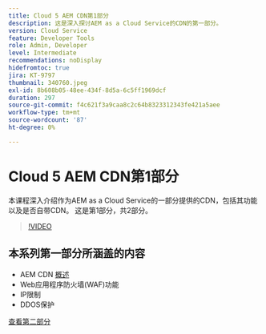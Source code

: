 ```yaml
---
title: Cloud 5 AEM CDN第1部分
description: 这是深入探讨AEM as a Cloud Service的CDN的第一部分。
version: Cloud Service
feature: Developer Tools
role: Admin, Developer
level: Intermediate
recommendations: noDisplay
hidefromtoc: true
jira: KT-9797
thumbnail: 340760.jpeg
exl-id: 8b608b05-48ee-434f-8d5a-6c5ff1969dcf
duration: 297
source-git-commit: f4c621f3a9caa8c2c64b8323312343fe421a5aee
workflow-type: tm+mt
source-wordcount: '87'
ht-degree: 0%

---
```


# Cloud 5 AEM CDN第1部分

本课程深入介绍作为AEM as a Cloud Service的一部分提供的CDN，包括其功能以及是否自带CDN。 这是第1部分，共2部分。

>[!VIDEO](https://video.tv.adobe.com/v/340760?quality=12&learn=on)

## 本系列第一部分所涵盖的内容

+ AEM CDN [概述](https://experienceleague.adobe.com/docs/experience-manager-cloud-service/content/implementing/content-delivery/cdn.html)
+ Web应用程序防火墙(WAF)功能
+ IP限制
+ DDOS保护

[查看第二部分](cloud5-aem-cdn-part2.md)